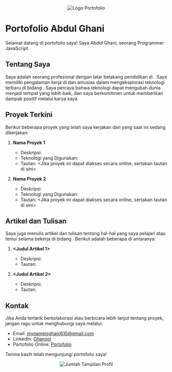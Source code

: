 <!-- Letakkan di bagian atas untuk mengaktifkan warna GitHub -->
<p align="center">
  <img src="https://telegra.ph/file/76304d5b7a51cf7aafc6f.jpg" alt="Logo Portofolio">
</p>

# Portofolio Abdul Ghani

Selamat datang di portofolio saya! Saya Abdul Ghani, seorang Programmer JavaScript.

## Tentang Saya

Saya adalah seorang profesional dengan latar belakang pendidikan di <Bidang Pendidikan Anda>. Saya memiliki pengalaman kerja di <Pengalaman Kerja Anda> dan antusias dalam mengeksplorasi teknologi terbaru di bidang <Bidang Spesialisasi Anda>. Saya percaya bahwa teknologi dapat mengubah dunia menjadi tempat yang lebih baik, dan saya berkomitmen untuk memberikan dampak positif melalui karya saya.

## Proyek Terkini

Berikut beberapa proyek yang telah saya kerjakan dan yang saat ini sedang dikerjakan:

1. **Nama Proyek 1**
   - Deskripsi: <Deskripsi singkat tentang proyek ini>
   - Teknologi yang Digunakan: <Teknologi apa saja yang digunakan>
   - Tautan: <Jika proyek ini dapat diakses secara online, sertakan tautan di sini>

2. **Nama Proyek 2**
   - Deskripsi: <Deskripsi singkat tentang proyek ini>
   - Teknologi yang Digunakan: <Teknologi apa saja yang digunakan>
   - Tautan: <Jika proyek ini dapat diakses secara online, sertakan tautan di sini>

## Artikel dan Tulisan

Saya juga menulis artikel dan tulisan tentang hal-hal yang saya pelajari atau temui selama bekerja di bidang <Bidang Spesialisasi Anda>. Berikut adalah beberapa di antaranya:

1. **<Judul Artikel 1>**
   - Deskripsi: <Deskripsi singkat tentang artikel ini>
   - Tautan: <Tautan ke artikel di blog atau platform lainnya>

2. **<Judul Artikel 2>**
   - Deskripsi: <Deskripsi singkat tentang artikel ini>
   - Tautan: <Tautan ke artikel di blog atau platform lainnya>

## Kontak

Jika Anda tertarik berkolaborasi atau berbicara lebih lanjut tentang proyek, jangan ragu untuk menghubungi saya melalui:

- Email: <mynameisghani610@gmail.com>
- LinkedIn: [Ghanool](<https://www.linkedin.com/in/abdul-ghani-5853a2257/>)
- Portofolio Online: [Portofolio](<Tautan ke situs portofolio online Anda>)

Terima kasih telah mengunjungi portofolio saya!

<!-- Letakkan di bagian bawah untuk menunjukkan jumlah tampilan dan kontributor terakhir -->
<p align="center">
  <img src="https://komarev.com/ghpvc/?username=<OhMyGhann>" alt="Jumlah Tampilan Profil" />
</p>
